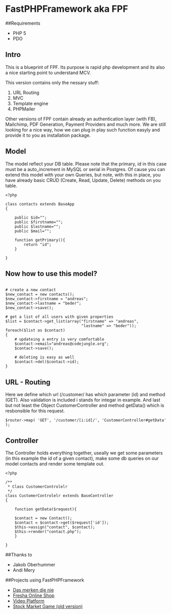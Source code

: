 # FastPHPFramework aka FPF

##Requirements

* PHP 5
* PDO

## Intro 

This is a blueprint of FPF.
Its purpose is rapid php development and its also a nice starting point to understand MCV. 

This version contains only the nessary stuff:

1. URL Routing 
2. MVC 
3. Template engine 
4. PHPMailer 

Other versions of FPF contain already an authentication layer (with FB), Mailchimp, PDF Generation, Payment Providers and much more. 
We are still looking for a nice way, how we can plug in play such function easyly and provide it to you as 
installation package.


## Model

The model reflect your DB table. Please note that the primary, id in this case must be a auto_increment in MySQL or serial in Postgres. Of cause you can extend this model with your own Queries, but note, with
this in place, you have already basic CRUD (Create, Read, Update, Delete)  methods on you table.

```
<?php

class contacts extends BaseApp
{

    public $id="";
    public $firstname="";
    public $lastname="";
    public $mail="";
    
    function getPrimary(){
        return "id";
    }

}
```


## Now how to use this model?

```

# create a new contact
$new_contact = new contacts();
$new_contact->firstname = "andreas";
$new_contact->lastname = "beder";
$new_contact->save();

# get a list of all users with given properties
$list = $contact->get_list(array("firstname" => "andreas",
                                 "lastname" => "beder"));
foreach($list as $contact)
{
    # updateing a entry is very comfortable
    $contact->email="andreas@codejungle.org";
    $contact->save();

    # deleting is easy as well
    $contact->del($contact->id);
}
```


## URL - Routing
Here we define which url (/customer/ has which parameter (id) and method (GET). 
Also validation is included i stands for integar in example. 
And last but not least the Object CustomerController and method getData() which
is resbonsible for this request.

```
$router->map( 'GET', '/customer/[i:id]/', 'CustomerController#getData' );
```

## Controller 

The Controller holds everything together, 
useally we get some parameters (in this example the id of a given contact),
make some db queries on our model contacts and render some template out. 


```
<?php

/**
 * Class CustomerControlelr
 */
class CustomerControlelr extends BaseController
{
    
    function getData($request){

	$contact = new Contact();
	$contact = $contact->get($request['id']);
	$this->assign("contact", $contact);
	$this->render("contact.php");
    }

}
```


##Thanks to

* Jakob Oberhummer
* Andi Mery 


##Projects using FastPHPFramework 

* [Das merken die nie](http://dasmerkendienie.com/)
* [Fresha Online Shop](http://fresha.moving-bytes.at)
* [Video Platform](http://video.codejungle.org)
* [Stock Market Game (old version)](http://boerse.codejungle.org/)

